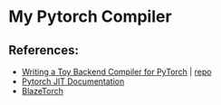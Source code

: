 # My Pytorch Compiler

## References:
- [Writing a Toy Backend Compiler for PyTorch](https://jott.live/markdown/Writing%20a%20Toy%20Backend%20Compiler%20for%20PyTorch) | [repo](https://github.com/bwasti/pytorch_compiler_tutorial)
- [Pytorch JIT Documentation](https://github.com/pytorch/pytorch/tree/main/torch/csrc/jit)
- [BlazeTorch](https://github.com/AndreSlavescu/BlazeTorch)